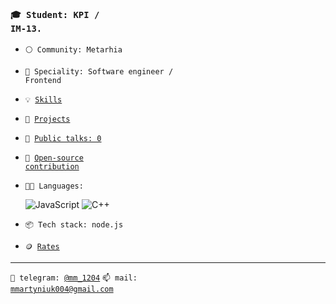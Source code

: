 ### <code>🎓 Student: KPI / IM-13.</code>
- <code>⚪ Community: Metarhia</code> 
- <code>👷 Speciality: Software engineer / Frontend</code><br> 
- <code>💡 [Skills](SKILLS.md)</code>
- <code>🧻 [Projects](PROJECTS.md)</code> 
- <code>📢 [Public talks: 0](TALKS.md)</code>
- <code>👀 [Open-source contribution](CONTRIBUTION.md)</code><br> 
- <code>🧑‍💻 Languages: </code>
  
  ![JavaScript](https://img.shields.io/badge/-JavaScript-000000?style=flat-square&logo=JAVASCRIPT)
  ![C++](https://img.shields.io/badge/-C++-000000?style=flat-square&logo=C%2b%2b)

- <code>📦 Tech stack: node.js</code>
- <code>🪙 [Rates](RATES.md)</code><br> 
---
<code>💬 telegram: [@mm_1204](https://telegram.me/@mm_1204)</code> 
<code>📫 mail: [mmartyniuk004@gmail.com](mailto:mmartyniuk004@gmail.com)</code> 
